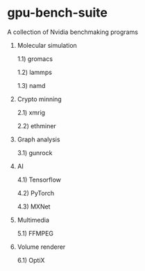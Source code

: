 # gpu-bench-suite
A collection of Nvidia benchmaking programs

1) Molecular simulation

   1.1) gromacs

   1.2) lammps

   1.3) namd

2) Crypto minning

   2.1) xmrig

   2.2) ethminer

3) Graph analysis

   3.1) gunrock

4) AI

   4.1) Tensorflow
   
   4.2) PyTorch
   
   4.3) MXNet

5) Multimedia

   5.1) FFMPEG
   
6) Volume renderer

   6.1) OptiX 
